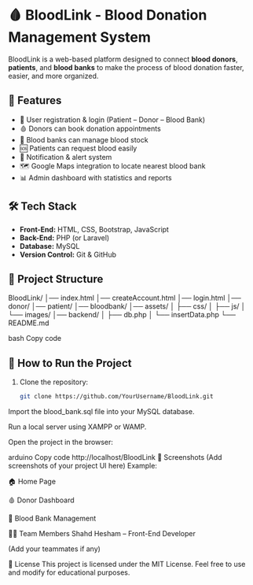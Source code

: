 # 🩸 BloodLink - Blood Donation Management System

BloodLink is a web-based platform designed to connect **blood donors**, **patients**, and **blood banks** to make the process of blood donation faster, easier, and more organized.

## 🚀 Features

- 🧍 User registration & login (Patient – Donor – Blood Bank)  
- 🩸 Donors can book donation appointments  
- 🏥 Blood banks can manage blood stock  
- 🆘 Patients can request blood easily  
- 📨 Notification & alert system  
- 🗺️ Google Maps integration to locate nearest blood bank  
- 📊 Admin dashboard with statistics and reports

## 🛠️ Tech Stack

- **Front-End:** HTML, CSS, Bootstrap, JavaScript  
- **Back-End:** PHP (or Laravel)  
- **Database:** MySQL  
- **Version Control:** Git & GitHub

## 📂 Project Structure

BloodLink/
│── index.html
│── createAccount.html
│── login.html
│── donor/
│── patient/
│── bloodbank/
│── assets/
│ ├── css/
│ ├── js/
│ └── images/
│── backend/
│ ├── db.php
│ └── insertData.php
└── README.md

bash
Copy code

## 🧪 How to Run the Project

1. Clone the repository:
   ```bash
   git clone https://github.com/YourUsername/BloodLink.git
Import the blood_bank.sql file into your MySQL database.

Run a local server using XAMPP or WAMP.

Open the project in the browser:

arduino
Copy code
http://localhost/BloodLink
📸 Screenshots
(Add screenshots of your project UI here)
Example:

🏠 Home Page

🩸 Donor Dashboard

🏥 Blood Bank Management

👩‍💻 Team Members
Shahd Hesham – Front-End Developer

(Add your teammates if any)

📜 License
This project is licensed under the MIT License.
Feel free to use and modify for educational purposes.

